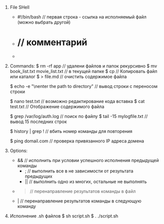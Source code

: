1. File SHell
	- #!/bin/bash // первая строка - ссылка на исполняемый файл (можно выбрать другой)
	- # // комментарий
	- 

1. Commands:
	$ rm -rf app // удалени файлов и папок рекурсивно 
	$ mv book_list.txt movie_list.txt // в текущей папке
		$ cp  // Копировать файл или каталог
	$ > file.md // очистить содержимое файла

	$ echo -e "\nenter the path to directory" // вывод строки с переносом строки

	$ nano test.txt // возможно редактирование кода вставка 
	$ cat test.txt // Отображение содержимого файла

	$ grep <search-word> /var/log/auth.log // поиск по файлу
	$ tail -15 mylogfile.txt // вывод 15 последних строк

	$ history | grep <search-word>
		!<command-number> // вбить номер команды для повторения

	$ ping domail.com // проверка привязанного IP адреса домена


2. Options:
	- && // исполнить при условии успешного исполнения предыдущей команды
		- ; // выполнить все в не зависимости от результата предыдущих
		- || // выполнить одно из многих, остальные не выполнять
	- > // перенаправление результатов команды в файл
	- | // перенаправление результатов команды в следующую команду

3. Исполнение .sh файлов
	$ sh script.sh
	$ . ./script.sh